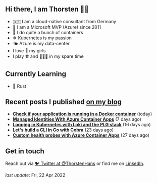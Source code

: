 ## Hi there, I am Thorsten 👋🏼

- 🇩🇪 I am a cloud-native consultant from Germany
- 🔷 I am a Microsoft MVP (Azure) since 2011
- 🐳 I do quite a bunch of containers
- ☸️ Kubernetes is my passion
- 🌤 Azure is my data-center
- I love 💞 my girls
- I play ⚽️ and 🏃🏻‍♂️ in my spare time

## Currently Learning

- 🦀 Rust

## Recent posts I published [on my blog](https://thorsten-hans.com)

- **[Check if your application is running in a Docker container](https://thorsten-hans.com/check-if-application-is-running-in-docker-container/)** (today)
- **[Managed Identities With Azure Container Apps](https://thorsten-hans.com/managed-identities-with-azure-container-apps/)** (7 days ago)
- **[Logging in Kubernetes with Loki and the PLG stack](https://thorsten-hans.com/logging-in-kubernetes-with-loki-and-plg-stack/)** (16 days ago)
- **[Let's build a CLI in Go with Cobra](https://thorsten-hans.com/lets-build-a-cli-in-go-with-cobra/)** (23 days ago)
- **[Custom health probes with Azure Container Apps](https://thorsten-hans.com/custom-health-probes-with-azure-container-apps/)** (27 days ago)

## Get in touch

Reach out via [🐦 Twitter at @ThorstenHans](https://twitter.com/ThorstenHans) or find me on [LinkedIn](https://linkedin.com/in/ThorstenHans).

_last update_: Fri, 22 Apr 2022
